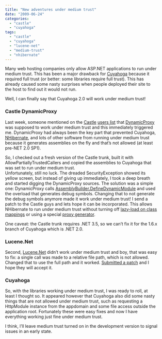 ```yaml
---
title: "New adventures under medium trust"
date: "2009-06-24"
categories: 
  - "castle"
  - "cuyahoga"
tags: 
  - "castle"
  - "cuyahoga"
  - "lucene-net"
  - "medium-trust"
  - "nhibernate"
---
```


Many web hosting companies only allow ASP.NET applications to run under medium trust. This has been a major drawback for [Cuyahoga](http://cuyahoga-project.org) because it required full trust (or better: some libraries require full trust). This has already caused some nasty surprises when people deployed their site to the host to find out it would not run.

Well, I can finally say that Cuyahoga 2.0 will work under medium trust!

### Castle DynamicProxy

Last week, someone mentioned on the [Castle](http://castle-project.org) [users list](http://groups.google.com/group/castle-project-users) that [DynamicProxy](http://www.castleproject.org/dynamicproxy/index.html) was supposed to work under medium trust and this immediately triggered me. DynamicProxy had always been the key part that prevented Cuyahoga, [NHibernate](http://nhforge.org/Default.aspx), and lots of other software from running under medium trust because it generates assemblies on the fly and that’s not allowed (at least pre-NET 2.0 SP1).

So, I checked out a fresh version of the Castle trunk, built it with AllowPartiallyTrustedCallers and copied the assemblies to Cuyahoga that was set to run under medium trust.  
Unfortunately, still no luck. The dreaded SecurityException showed its yellow screen, but instead of giving up immediately, I took a deep breath and started digging the DynamicProxy sources. The solution was a simple one: DynamicProxy calls [AssemblyBuilder.DefineDynamicModule](http://msdn.microsoft.com/en-us/library/system.reflection.emit.assemblybuilder.definedynamicmodule.aspx) and used the overload that generates debug symbols. Changing that to not generate the debug symbols anymore made it work under medium trust! I send a patch to the Castle guys and lets hope it can be incorporated. This allows NHibernate to run under medium trust without turning off [lazy-load on class mappings](http://nhforge.org/wikis/howtonh/run-in-medium-trust.aspx) or using a special [proxy generator](http://blechie.com/WPierce/archive/2008/02/17/Lazy-Loading-with-nHibernate-Under-Medium-Trust.aspx).

One caveat: the Castle trunk requires .NET 3.5, so we can’t fix it for the 1.6.x branch of Cuyahoga which is .NET 2.0.

### Lucene.Net

Second, [Lucene.Net](http://incubator.apache.org/lucene.net/) didn’t work under medium trust and boy, that was easy to fix: a single call was made to a relative file path, which is not allowed. Changed that to use the full path and it worked. [Submitted a patch](http://issues.apache.org/jira/browse/LUCENENET-169) and I hope they will accept it.

### Cuyahoga

So, with the libraries working under medium trust, I was ready to roll, at least I thought so. It appeared however that Cuyahoga also did some nasty things that are not allowed under medium trust, such as requesting a HttpModule instance from the appdomain and some file access outside the application root. Fortunately these were easy fixes and now I have everything working just fine under medium trust.

I think, I’ll leave medium trust turned on in the development version to signal issues in an early state.
